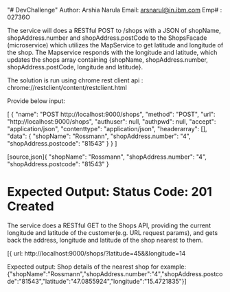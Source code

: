 "# DevChallenge" 
Author: Arshia Narula
Email: arsnarul@in.ibm.com
Emp# : 02736O


The service will does a RESTful POST to /shops with a JSON of shopName, shopAddress.number and shopAddress.postCode to the ShopsFacade (microservice) which utilizes the MapService to get latitude and longitude of the shop. The Mapservice responds with the longitude and latitude, which updates the shops array containing {shopName, shopAddress.number, shopAddress.postCode, longitude and latitude}.


The solution is run using chrome rest client api : chrome://restclient/content/restclient.html

Provide below input:

[
   {
      "name": "POST http://localhost:9000/shops",
      "method": "POST",
      "url": "http://localhost:9000/shops",
      "authuser": null,
      "authpwd": null,
      "accept": "application/json",
      "contenttype": "application/json",
      "headerarray": [],
      "data": {
         "shopName": "Rossmann",
         "shopAddress.number": "4",
         "shopAddress.postcode": "81543"
      }
   }
]

[source,json]{
         "shopName": "Rossmann",
         "shopAddress.number": "4",
         "shopAddress.postcode": "81543"
      }

Expected Output:
  Status Code: 201 Created
=========================================================

The service does a RESTful GET to the Shops API, providing the  current longitude and latitude of the customer(e.g. URL request params), and gets back the address, longitude and latitude of the shop nearest to them.

[{
url: http://localhost:9000/shops/?latitude=45&&longitude=14

Expected output:
Shop details of the nearest shop for example:
{"shopName":"Rossmann","shopAddress.number":"4","shopAddress.postcode":"81543","latitude":"47.0855924","longitude":"15.4721835"}]
